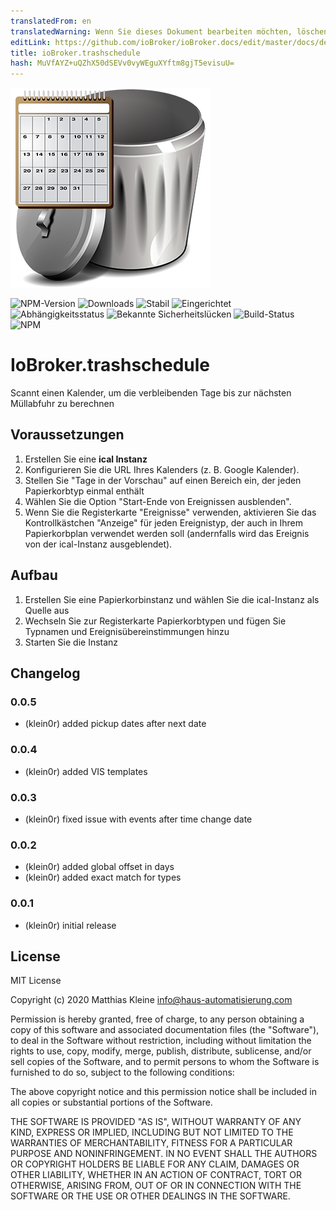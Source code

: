 ```yaml
---
translatedFrom: en
translatedWarning: Wenn Sie dieses Dokument bearbeiten möchten, löschen Sie bitte das Feld "translationsFrom". Andernfalls wird dieses Dokument automatisch erneut übersetzt
editLink: https://github.com/ioBroker/ioBroker.docs/edit/master/docs/de/adapterref/iobroker.trashschedule/README.md
title: ioBroker.trashschedule
hash: MuVfAYZ+uQZhX50dSEVv0vyWEguXYftm8gjT5evisuU=
---
```

![Logo](../../../en/adapterref/iobroker.trashschedule/admin/trashschedule.png)

![NPM-Version](http://img.shields.io/npm/v/iobroker.trashschedule.svg)
![Downloads](https://img.shields.io/npm/dm/iobroker.trashschedule.svg)
![Stabil](http://iobroker.live/badges/trashschedule-stable.svg)
![Eingerichtet](http://iobroker.live/badges/trashschedule-installed.svg)
![Abhängigkeitsstatus](https://img.shields.io/david/klein0r/iobroker.trashschedule.svg)
![Bekannte Sicherheitslücken](https://snyk.io/test/github/klein0r/ioBroker.trashschedule/badge.svg)
![Build-Status](http://img.shields.io/travis/klein0r/ioBroker.trashschedule.svg)
![NPM](https://nodei.co/npm/iobroker.trashschedule.png?downloads=true)

# IoBroker.trashschedule
Scannt einen Kalender, um die verbleibenden Tage bis zur nächsten Müllabfuhr zu berechnen

## Voraussetzungen
1. Erstellen Sie eine **ical Instanz**
2. Konfigurieren Sie die URL Ihres Kalenders (z. B. Google Kalender).
3. Stellen Sie "Tage in der Vorschau" auf einen Bereich ein, der jeden Papierkorbtyp einmal enthält
4. Wählen Sie die Option "Start-Ende von Ereignissen ausblenden".
5. Wenn Sie die Registerkarte "Ereignisse" verwenden, aktivieren Sie das Kontrollkästchen "Anzeige" für jeden Ereignistyp, der auch in Ihrem Papierkorbplan verwendet werden soll (andernfalls wird das Ereignis von der ical-Instanz ausgeblendet).

## Aufbau
1. Erstellen Sie eine Papierkorbinstanz und wählen Sie die ical-Instanz als Quelle aus
2. Wechseln Sie zur Registerkarte Papierkorbtypen und fügen Sie Typnamen und Ereignisübereinstimmungen hinzu
3. Starten Sie die Instanz

## Changelog

### 0.0.5

* (klein0r) added pickup dates after next date

### 0.0.4

* (klein0r) added VIS templates

### 0.0.3

* (klein0r) fixed issue with events after time change date

### 0.0.2

* (klein0r) added global offset in days
* (klein0r) added exact match for types

### 0.0.1

* (klein0r) initial release

## License

MIT License

Copyright (c) 2020 Matthias Kleine <info@haus-automatisierung.com>

Permission is hereby granted, free of charge, to any person obtaining a copy
of this software and associated documentation files (the "Software"), to deal
in the Software without restriction, including without limitation the rights
to use, copy, modify, merge, publish, distribute, sublicense, and/or sell
copies of the Software, and to permit persons to whom the Software is
furnished to do so, subject to the following conditions:

The above copyright notice and this permission notice shall be included in all
copies or substantial portions of the Software.

THE SOFTWARE IS PROVIDED "AS IS", WITHOUT WARRANTY OF ANY KIND, EXPRESS OR
IMPLIED, INCLUDING BUT NOT LIMITED TO THE WARRANTIES OF MERCHANTABILITY,
FITNESS FOR A PARTICULAR PURPOSE AND NONINFRINGEMENT. IN NO EVENT SHALL THE
AUTHORS OR COPYRIGHT HOLDERS BE LIABLE FOR ANY CLAIM, DAMAGES OR OTHER
LIABILITY, WHETHER IN AN ACTION OF CONTRACT, TORT OR OTHERWISE, ARISING FROM,
OUT OF OR IN CONNECTION WITH THE SOFTWARE OR THE USE OR OTHER DEALINGS IN THE
SOFTWARE.